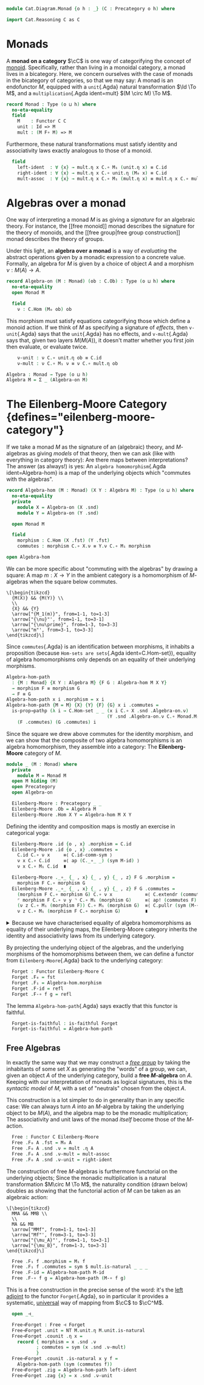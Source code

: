<!--
```agda
open import Cat.Functor.Properties
open import Cat.Functor.Adjoint
open import Cat.Prelude

open Functor
open _=>_
```
-->

```agda
module Cat.Diagram.Monad {o h : _} (C : Precategory o h) where

import Cat.Reasoning C as C
```

# Monads

A **monad on a category** $\cC$ is one way of categorifying the
concept of [monoid]. Specifically, rather than living in a monoidal
category, a monad lives in a bicategory. Here, we concern ourselves with
the case of monads in the bicategory of categories, so that we may say:
A monad is an endofunctor $M$, equipped with a `unit`{.Agda} natural
transformation $\Id \To M$, and a `multiplication`{.Agda
ident=mult} $(M \circ M) \To M$.

[monoid]: Algebra.Monoid.html

```agda
record Monad : Type (o ⊔ h) where
  no-eta-equality
  field
    M    : Functor C C
    unit : Id => M
    mult : (M F∘ M) => M
```

<!--
```agda
  module unit = _=>_ unit
  module mult = _=>_ mult

  M₀ = F₀ M
  M₁ = F₁ M
  M-id = F-id M
  M-∘ = F-∘ M
```
-->

Furthermore, these natural transformations must satisfy identity and
associativity laws exactly analogous to those of a monoid.

```agda
  field
    left-ident  : ∀ {x} → mult.η x C.∘ M₁ (unit.η x) ≡ C.id
    right-ident : ∀ {x} → mult.η x C.∘ unit.η (M₀ x) ≡ C.id
    mult-assoc  : ∀ {x} → mult.η x C.∘ M₁ (mult.η x) ≡ mult.η x C.∘ mult.η (M₀ x)
```

# Algebras over a monad

One way of interpreting a monad $M$ is as giving a _signature_ for an
algebraic theory. For instance, the [[free monoid]] monad describes the
signature for the theory of monoids, and the [[free group|free group
construction]] monad describes the theory of groups.

Under this light, an **algebra over a monad** is a way of _evaluating_
the abstract operations given by a monadic expression to a concrete
value. Formally, an algebra for $M$ is given by a choice of object $A$
and a morphism $\nu : M(A) \to A$.

```agda
record Algebra-on (M : Monad) (ob : C.Ob) : Type (o ⊔ h) where
  no-eta-equality
  open Monad M

  field
    ν : C.Hom (M₀ ob) ob
```

This morphism must satisfy equations categorifying those which define a
monoid action. If we think of $M$ as specifying a signature of
_effects_, then `v-unit`{.Agda} says that the `unit`{.Agda} has no
effects, and `v-mult`{.Agda} says that, given two layers $M(M(A))$, it
doesn't matter whether you first join then evaluate, or evaluate twice.

```agda
    ν-unit : ν C.∘ unit.η ob ≡ C.id
    ν-mult : ν C.∘ M₁ ν ≡ ν C.∘ mult.η ob

Algebra : Monad → Type (o ⊔ h)
Algebra M = Σ _ (Algebra-on M)
```

<!--
```agda
Algebra-on-pathp
  : ∀ {M} {X Y} (p : X ≡ Y) {A : Algebra-on M X} {B : Algebra-on M Y}
  → PathP (λ i → C.Hom (Monad.M₀ M (p i)) (p i)) (A .Algebra-on.ν) (B .Algebra-on.ν)
  → PathP (λ i → Algebra-on M (p i)) A B
Algebra-on-pathp over mults i .Algebra-on.ν = mults i
Algebra-on-pathp {M} over {A} {B} mults i .Algebra-on.ν-unit =
  is-prop→pathp (λ i → C.Hom-set _ _ (mults i C.∘ M.unit.η _) (C.id {x = over i}))
    (A .Algebra-on.ν-unit) (B .Algebra-on.ν-unit) i
  where module M = Monad M
Algebra-on-pathp {M} over {A} {B} mults i .Algebra-on.ν-mult =
  is-prop→pathp (λ i → C.Hom-set _ _ (mults i C.∘ M.M₁ (mults i)) (mults i C.∘ M.mult.η _))
    (A .Algebra-on.ν-mult) (B .Algebra-on.ν-mult) i
  where module M = Monad M
```
-->

# The Eilenberg-Moore Category {defines="eilenberg-moore-category"}

If we take a monad $M$ as the signature of an (algebraic) theory, and
$M$-algebras as giving _models_ of that theory, then we can ask (like
with everything in category theory): Are there maps between
interpretations? The answer (as always!) is yes: An `algebra
homomorphism`{.Agda ident=Algebra-hom} is a map of the underlying
objects which "commutes with the algebras".

```agda
record Algebra-hom (M : Monad) (X Y : Algebra M) : Type (o ⊔ h) where
  no-eta-equality
  private
    module X = Algebra-on (X .snd)
    module Y = Algebra-on (Y .snd)

  open Monad M

  field
    morphism : C.Hom (X .fst) (Y .fst)
    commutes : morphism C.∘ X.ν ≡ Y.ν C.∘ M₁ morphism

open Algebra-hom
```

We can be more specific about "commuting with the algebras" by drawing a
square: A map $m : X \to Y$ in the ambient category is a homomorphism of
$M$-algebras when the square below commutes.

~~~{.quiver}
\[\begin{tikzcd}
  {M(X)} && {M(Y)} \\
  \\
  {X} && {Y}
  \arrow["{M_1(m)}", from=1-1, to=1-3]
  \arrow["{\nu}"', from=1-1, to=3-1]
  \arrow["{\nu\prime}", from=1-3, to=3-3]
  \arrow["m"', from=3-1, to=3-3]
\end{tikzcd}\]
~~~

Since `commutes`{.Agda} is an identification between morphisms, it
inhabits a proposition (because `Hom-sets are sets`{.Agda
ident=C.Hom-set}), equality of algebra homomorphisms only depends on an
equality of their underlying morphisms.

```agda
Algebra-hom-path
  : {M : Monad} {X Y : Algebra M} {F G : Algebra-hom M X Y}
  → morphism F ≡ morphism G
  → F ≡ G
Algebra-hom-path x i .morphism = x i
Algebra-hom-path {M = M} {X} {Y} {F} {G} x i .commutes =
  is-prop→pathp (λ i → C.Hom-set _ _ (x i C.∘ X .snd .Algebra-on.ν)
                                     (Y .snd .Algebra-on.ν C.∘ Monad.M₁ M (x i)))
    (F .commutes) (G .commutes) i
```

<!--
```agda
private unquoteDecl eqv = declare-record-iso eqv (quote Algebra-hom)
Algebra-hom-pathp
  : {M : Monad} {W X Y Z : Algebra M}
    {F : Algebra-hom M W X}
    {G : Algebra-hom M Y Z}
    (p : W ≡ Y)
    (q : X ≡ Z)
  → PathP _ (morphism F) (morphism G)
  → PathP (λ i → Algebra-hom M (p i) (q i)) F G
Algebra-hom-pathp p q r i .morphism = r i
Algebra-hom-pathp {M = M} {W} {X} {Y} {Z} {F} {G} p q r i .commutes =
  is-prop→pathp (λ i → C.Hom-set _ _ (r i C.∘ p i .snd .Algebra-on.ν)
                                     (q i .snd .Algebra-on.ν C.∘ Monad.M₁ M (r i)))
    (F .commutes) (G .commutes) i
```
-->

Since the square we drew above commutes for the identity morphism, and
we can show that the composite of two algebra homomorphisms is an
algebra homomorphism, they assemble into a category: The
**Eilenberg-Moore** category of $M$.

```agda
module _ (M : Monad) where
  private
    module M = Monad M
  open M hiding (M)
  open Precategory
  open Algebra-on

  Eilenberg-Moore : Precategory _ _
  Eilenberg-Moore .Ob = Algebra M
  Eilenberg-Moore .Hom X Y = Algebra-hom M X Y
```

Defining the identity and composition maps is mostly an exercise in
categorical yoga:

```agda
  Eilenberg-Moore .id {o , x} .morphism = C.id
  Eilenberg-Moore .id {o , x} .commutes =
    C.id C.∘ ν x     ≡⟨ C.id-comm-sym ⟩
    ν x C.∘ C.id     ≡⟨ ap (C._∘_ _) (sym M-id) ⟩
    ν x C.∘ M₁ C.id  ∎

  Eilenberg-Moore ._∘_ {_ , x} {_ , y} {_ , z} F G .morphism =
    morphism F C.∘ morphism G
  Eilenberg-Moore ._∘_ {_ , x} {_ , y} {_ , z} F G .commutes =
    (morphism F C.∘ morphism G) C.∘ ν x            ≡⟨ C.extendr (commutes G) ⟩
    ⌜ morphism F C.∘ ν y ⌝ C.∘ M₁ (morphism G)     ≡⟨ ap! (commutes F) ⟩
    (ν z C.∘ M₁ (morphism F)) C.∘ M₁ (morphism G)  ≡⟨ C.pullr (sym (M-∘ _ _)) ⟩
    ν z C.∘ M₁ (morphism F C.∘ morphism G)         ∎
```

<details>
<summary>
Because we have characterised equality of algebra homomorphisms as
equality of their underlying maps, the Eilenberg-Moore category inherits
the identity and associativity laws from its underlying category.
</summary>

```agda
  Eilenberg-Moore .idr f = Algebra-hom-path (C.idr (morphism f))
  Eilenberg-Moore .idl f = Algebra-hom-path (C.idl (morphism f))
  Eilenberg-Moore .assoc f g h = Algebra-hom-path (C.assoc _ _ _)
  Eilenberg-Moore .Hom-set X Y = Iso→is-hlevel 2 eqv (hlevel 2)
    where open C.HLevel-instance
```

</details>

By projecting the underlying object of the algebras, and the underlying
morphisms of the homomorphisms between them, we can define a functor
from `Eilenberg-Moore`{.Agda} back to the underlying category:

```agda
  Forget : Functor Eilenberg-Moore C
  Forget .F₀ = fst
  Forget .F₁ = Algebra-hom.morphism
  Forget .F-id = refl
  Forget .F-∘ f g = refl
```

The lemma `Algebra-hom-path`{.Agda} says exactly that this functor is
faithful.

```agda
  Forget-is-faithful : is-faithful Forget
  Forget-is-faithful = Algebra-hom-path
```

## Free Algebras

In exactly the same way that we may construct a _[free group]_ by taking
the inhabitants of some set $X$ as generating the "words" of a group, we
can, given an object $A$ of the underlying category, build a **free
$M$-algebra** on $A$. Keeping with our interpretation of monads as
logical signatures, this is the _syntactic model_ of $M$, with a set of
"neutrals" chosen from the object $A$.

[free group]: Algebra.Group.Free.html

This construction is a lot simpler to do in generality than in any
specific case: We can always turn $A$ into an $M$-algebra by taking the
underlying object to be $M(A)$, and the algebra map to be the monadic
multiplication; The associativity and unit laws of the monad _itself_
become those of the $M$-action.

```agda
  Free : Functor C Eilenberg-Moore
  Free .F₀ A .fst = M₀ A
  Free .F₀ A .snd .ν = mult .η A
  Free .F₀ A .snd .ν-mult = mult-assoc
  Free .F₀ A .snd .ν-unit = right-ident
```

The construction of free $M$-algebras is furthermore functorial on the
underlying objects; Since the monadic multiplication is a natural
transformation $M\circ M \To M$, the naturality condition (drawn below)
doubles as showing that the functorial action of $M$ can be taken as an
algebraic action:

~~~{.quiver}
\[\begin{tikzcd}
  MMA && MMB \\
  \\
  MA && MB
  \arrow["MMf", from=1-1, to=1-3]
  \arrow["Mf"', from=3-1, to=3-3]
  \arrow["{\mu_A}"', from=1-1, to=3-1]
  \arrow["{\mu_B}", from=1-3, to=3-3]
\end{tikzcd}\]
~~~

```agda
  Free .F₁ f .morphism = M₁ f
  Free .F₁ f .commutes = sym $ mult.is-natural _ _ _
  Free .F-id = Algebra-hom-path M-id
  Free .F-∘ f g = Algebra-hom-path (M-∘ f g)
```

This is a free construction in the precise sense of the word: it's the
[left adjoint] to the functor `Forget`{.Agda}, so in particular it
provides a systematic, [universal] way of mapping from $\cC$ to
$\cC^M$.

[left adjoint]: Cat.Functor.Adjoint.html
[universal]: Cat.Functor.Adjoint.html#universal-morphisms

```agda
  open _⊣_

  Free⊣Forget : Free ⊣ Forget
  Free⊣Forget .unit = NT M.unit.η M.unit.is-natural
  Free⊣Forget .counit .η x =
    record { morphism = x .snd .ν
           ; commutes = sym (x .snd .ν-mult)
           }
  Free⊣Forget .counit .is-natural x y f =
    Algebra-hom-path (sym (commutes f))
  Free⊣Forget .zig = Algebra-hom-path left-ident
  Free⊣Forget .zag {x} = x .snd .ν-unit
```
